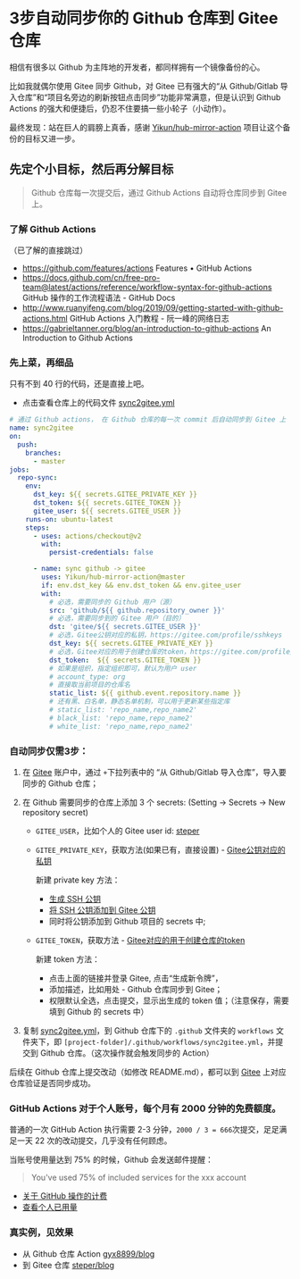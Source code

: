# 3步自动同步你的 Github 仓库到 Gitee 仓库

相信有很多以 Github 为主阵地的开发者，都同样拥有一个镜像备份的心。

比如我就偶尔使用 Gitee 同步 Github，对 Gitee 已有强大的“从 Github/Gitlab 导入仓库”和“项目名旁边的刷新按钮点击同步”功能非常满意，但是认识到 Github Actions 的强大和便捷后，仍忍不住要搞一些小轮子（小动作）。

最终发现：站在巨人的肩膀上真香，感谢 [Yikun/hub-mirror-action](https://github.com/Yikun/hub-mirror-action) 项目让这个备份的目标又进一步。

## 先定个小目标，然后再分解目标
> Github 仓库每一次提交后，通过 Github Actions 自动将仓库同步到 Gitee 上。

### 了解 Github Actions
（已了解的直接跳过）
- https://github.com/features/actions Features • GitHub Actions
- https://docs.github.com/cn/free-pro-team@latest/actions/reference/workflow-syntax-for-github-actions GitHub 操作的工作流程语法 - GitHub Docs
- http://www.ruanyifeng.com/blog/2019/09/getting-started-with-github-actions.html GitHub Actions 入门教程 - 阮一峰的网络日志
- https://gabrieltanner.org/blog/an-introduction-to-github-actions An Introduction to Github Actions

### 先上菜，再细品
只有不到 40 行的代码，还是直接上吧。

- 点击查看仓库上的代码文件 [sync2gitee.yml](https://github.com/gyx8899/actionsflow/blob/main/workflows/sync2gitee.yml)

```yaml
# 通过 Github actions， 在 Github 仓库的每一次 commit 后自动同步到 Gitee 上
name: sync2gitee
on:
  push:
    branches:
      - master
jobs:
  repo-sync:
    env:
      dst_key: ${{ secrets.GITEE_PRIVATE_KEY }}
      dst_token: ${{ secrets.GITEE_TOKEN }}
      gitee_user: ${{ secrets.GITEE_USER }}
    runs-on: ubuntu-latest
    steps:
      - uses: actions/checkout@v2
        with:
          persist-credentials: false

      - name: sync github -> gitee
        uses: Yikun/hub-mirror-action@master
        if: env.dst_key && env.dst_token && env.gitee_user
        with:
          # 必选，需要同步的 Github 用户（源）
          src: 'github/${{ github.repository_owner }}'
          # 必选，需要同步到的 Gitee 用户（目的）
          dst: 'gitee/${{ secrets.GITEE_USER }}'
          # 必选，Gitee公钥对应的私钥，https://gitee.com/profile/sshkeys
          dst_key: ${{ secrets.GITEE_PRIVATE_KEY }}
          # 必选，Gitee对应的用于创建仓库的token，https://gitee.com/profile/personal_access_tokens
          dst_token:  ${{ secrets.GITEE_TOKEN }}
          # 如果是组织，指定组织即可，默认为用户 user
          # account_type: org
          # 直接取当前项目的仓库名
          static_list: ${{ github.event.repository.name }}
          # 还有黑、白名单，静态名单机制，可以用于更新某些指定库
          # static_list: 'repo_name,repo_name2'
          # black_list: 'repo_name,repo_name2'
          # white_list: 'repo_name,repo_name2'
```

### 自动同步仅需3步：

1. 在 [Gitee](https://gitee.com/) 账户中，通过 `+`下拉列表中的 “从 Github/Gitlab 导入仓库”，导入要同步的 Github 仓库；
1. 在 Github 需要同步的仓库上添加 3 个 secrets: (Setting -> Secrets -> New repository secret)

    - `GITEE_USER`，比如个人的 Gitee user id: [steper](https://gitee.com/steper)
    - `GITEE_PRIVATE_KEY`，获取方法(如果已有，直接设置) - [Gitee公钥对应的私钥](https://gitee.com/profile/sshkeys)
        
        新建 private key 方法：
        - [生成 SSH 公钥](https://gitee.com/help/articles/4181#article-header0)
        - [将 SSH 公钥添加到 Gitee 公钥](https://gitee.com/profile/sshkeys)
        - 同时将公钥添加到 Github 项目的 secrets 中;
    - `GITEE_TOKEN`，获取方法 - [Gitee对应的用于创建仓库的token](https://gitee.com/profile/personal_access_tokens)
        
        新建 token 方法：
        - 点击上面的链接并登录 Gitee, 点击“生成新令牌”，
        - 添加描述，比如用处 - Github 仓库同步到 Gitee；
        - 权限默认全选，点击提交，显示出生成的 token 值；（注意保存，需要填到 Github 的 secrets 中）
1. 复制 [sync2gitee.yml](https://github.com/gyx8899/actionsflow/blob/main/workflows/sync2gitee.yml)，到 Github 仓库下的 `.github` 文件夹的 `workflows` 文件夹下，即 `[project-folder]/.github/workflows/sync2gitee.yml`，并提交到 Github 仓库。（这次操作就会触发同步的 Action）

后续在 Github 仓库上提交改动（如修改 README.md），都可以到 [Gitee](https://gitee.com/) 上对应仓库验证是否同步成功。

### GitHub Actions 对于个人账号，每个月有 2000 分钟的免费额度。
普通的一次 GitHub Action 执行需要 2-3 分钟，`2000 / 3 = 666`次提交，足足满足一天 22 次的改动提交，几乎没有任何顾虑。

当账号使用量达到 75% 的时候，Github 会发送邮件提醒：
> You've used 75% of included services for the xxx account

- [关于 GitHub 操作的计费](https://docs.github.com/cn/free-pro-team@latest/github/setting-up-and-managing-billing-and-payments-on-github/about-billing-for-github-actions)
- [查看个人已用量](https://github.com/settings/billing)

### 真实例，见效果

- 从 Github 仓库 Action [gyx8899/blog](https://github.com/gyx8899/blog)
- 到 Gitee 仓库 [steper/blog](https://gitee.com/steper/blog)